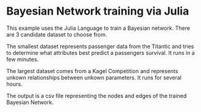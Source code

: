 # Bayesian Network training via Julia 
This example uses the Julia Language to train a Bayesian network.
There are 3 candidate dataset to choose from.

The smallest dataset represents passenger data from the Titantic 
and tries to determine what attributes best predict a passengers 
survival. It runs in a few minutes. 

The largest dataset comes from a Kagel Competition and represents 
unkown relationships between unkown parameters. It runs for several
hours. 

The output is a csv file representing the nodes and edges of the 
trained Bayesian Network. 